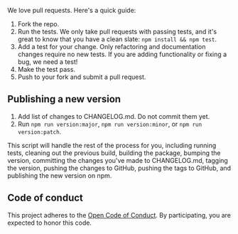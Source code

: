 We love pull requests. Here's a quick guide:

1. Fork the repo.
2. Run the tests. We only take pull requests with passing tests, and it's great
   to know that you have a clean slate: `npm install && npm test`.
3. Add a test for your change. Only refactoring and documentation changes
   require no new tests. If you are adding functionality or fixing a bug, we
   need a test!
4. Make the test pass.
5. Push to your fork and submit a pull request.

## Publishing a new version

1. Add list of changes to CHANGELOG.md. Do not commit them yet.
2. Run `npm run version:major`, `npm run version:minor`, or `npm run
   version:patch`.

This script will handle the rest of the process for you, including running
tests, cleaning out the previous build, building the package, bumping the
version, committing the changes you've made to CHANGELOG.md, tagging the
version, pushing the changes to GitHub, pushing the tags to GitHub, and
publishing the new version on npm.

## Code of conduct

This project adheres to the [Open Code of Conduct][code-of-conduct]. By
participating, you are expected to honor this code.

[code-of-conduct]: https://github.com/brigade/code-of-conduct

